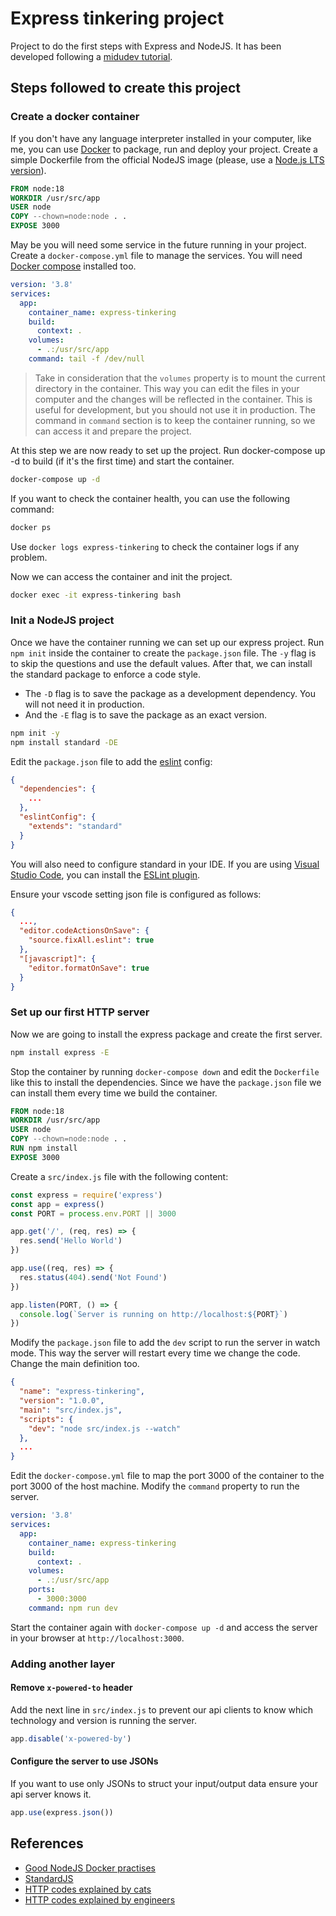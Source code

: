 # Express tinkering project
Project to do the first steps with Express and NodeJS.
It has been developed following a [midudev tutorial](https://youtube.com/playlist?list=PLUofhDIg_38qm2oPOV-IRTTEKyrVBBaU7).

## Steps followed to create this project
### Create a docker container
If you don't have any language interpreter installed in your computer, like me, you can use [Docker](https://docs.docker.com/engine/install/) to package, run and deploy your project.
Create a simple Dockerfile from the official NodeJS image (please, use a [Node.js LTS version](https://nodejs.org/en/about/previous-releases#nodejs-releases)).
```dockerfile
FROM node:18
WORKDIR /usr/src/app
USER node
COPY --chown=node:node . .
EXPOSE 3000
```

May be you will need some service in the future running in your project. Create a `docker-compose.yml` file to manage the services. You will need [Docker compose](https://docs.docker.com/compose/install/) installed too.
```yaml
version: '3.8'
services:
  app:
    container_name: express-tinkering
    build:
      context: .
    volumes:
      - .:/usr/src/app
    command: tail -f /dev/null
```
> Take in consideration that the `volumes` property is to mount the current directory in the container. This way you can edit the files in your computer and the changes will be reflected in the container. This is useful for development, but you should not use it in production.
> The command in `command` section is to keep the container running, so we can access it and prepare the project.

At this step we are now ready to set up the project.
Run docker-compose up -d to build (if it's the first time) and start the container.
```bash
docker-compose up -d
```

If you want to check the container health, you can use the following command:
```bash
docker ps
```
Use `docker logs express-tinkering` to check the container logs if any problem.

Now we can access the container and init the project.
```bash
docker exec -it express-tinkering bash
```

### Init a NodeJS project
Once we have the container running we can set up our express project.
Run `npm init` inside the container to create the `package.json` file. The `-y` flag is to skip the questions and use the default values.
After that, we can install the standard package to enforce a code style.
- The `-D` flag is to save the package as a development dependency. You will not need it in production.
- And the `-E` flag is to save the package as an exact version.

```bash
npm init -y
npm install standard -DE
```
Edit the `package.json` file to add the [eslint](https://eslint.org/) config:

```json
{
  "dependencies": {
    ...
  },
  "eslintConfig": {
    "extends": "standard"
  }
}
```

You will also need to configure standard in your IDE.
If you are using [Visual Studio Code](https://code.visualstudio.com/), you can install the [ESLint plugin](https://marketplace.visualstudio.com/items?itemName=dbaeumer.vscode-eslint).

Ensure your vscode setting json file is configured as follows:
```json
{
  ...,
  "editor.codeActionsOnSave": {
    "source.fixAll.eslint": true
  },
  "[javascript]": {
    "editor.formatOnSave": true
  }
}
```

### Set up our first HTTP server
Now we are going to install the express package and create the first server.
```bash
npm install express -E
```

Stop the container by running `docker-compose down` and edit the `Dockerfile` like this to install the dependencies. Since we have the `package.json` file we can install them every time we build the container.

```dockerfile
FROM node:18
WORKDIR /usr/src/app
USER node
COPY --chown=node:node . .
RUN npm install
EXPOSE 3000
```

Create a `src/index.js` file with the following content:
```javascript
const express = require('express')
const app = express()
const PORT = process.env.PORT || 3000

app.get('/', (req, res) => {
  res.send('Hello World')
})

app.use((req, res) => {
  res.status(404).send('Not Found')
})

app.listen(PORT, () => {
  console.log(`Server is running on http://localhost:${PORT}`)
})
```

Modify the `package.json` file to add the `dev` script to run the server in watch mode. This way the server will restart every time we change the code.
Change the main definition too.
```json
{
  "name": "express-tinkering",
  "version": "1.0.0",
  "main": "src/index.js",
  "scripts": {
    "dev": "node src/index.js --watch"
  },
  ...
}
```

Edit the `docker-compose.yml` file to map the port 3000 of the container to the port 3000 of the host machine. Modify the `command` property to run the server.
```yaml
version: '3.8'
services:
  app:
    container_name: express-tinkering
    build:
      context: .
    volumes:
      - .:/usr/src/app
    ports:
      - 3000:3000
    command: npm run dev
```

Start the container again with `docker-compose up -d` and access the server in your browser at `http://localhost:3000`.

### Adding another layer
#### Remove `x-powered-to` header
Add the next line in `src/index.js` to prevent our api clients to know which technology and version is running the server.
```javascript
app.disable('x-powered-by')
```

#### Configure the server to use JSONs
If you want to use only JSONs to struct your input/output data ensure your api server knows it.
```javascript
app.use(express.json())
```

## References
- [Good NodeJS Docker practises](https://softwarecrafters.io/devops/docker-nodejs-buenas-practicas)
- [StandardJS](https://standardjs.com/)
- [HTTP codes explained by cats](https://http.cat/)
- [HTTP codes explained by engineers](https://developer.mozilla.org/en-US/docs/Web/HTTP/Status)